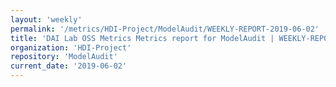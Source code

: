 ```yaml
---
layout: 'weekly'
permalink: '/metrics/HDI-Project/ModelAudit/WEEKLY-REPORT-2019-06-02'
title: 'DAI Lab OSS Metrics Metrics report for ModelAudit | WEEKLY-REPORT-2019-06-02'
organization: 'HDI-Project'
repository: 'ModelAudit'
current_date: '2019-06-02'
---
```

